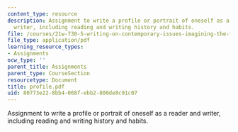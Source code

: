 ```yaml
---
content_type: resource
description: Assignment to write a profile or portrait of oneself as a reader and
  writer, including reading and writing history and habits.
file: /courses/21w-730-5-writing-on-contemporary-issues-imagining-the-future-fall-2007/80773e228bb4068febb2800de8c91c07_profile.pdf
file_type: application/pdf
learning_resource_types:
- Assignments
ocw_type: ''
parent_title: Assignments
parent_type: CourseSection
resourcetype: Document
title: profile.pdf
uid: 80773e22-8bb4-068f-ebb2-800de8c91c07
---
```

Assignment to write a profile or portrait of oneself as a reader and writer, including reading and writing history and habits.


